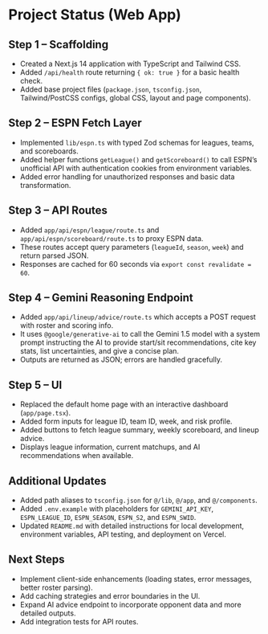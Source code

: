 # Project Status (Web App)

## Step 1 – Scaffolding

* Created a Next.js 14 application with TypeScript and Tailwind CSS.
* Added `/api/health` route returning `{ ok: true }` for a basic health check.
* Added base project files (`package.json`, `tsconfig.json`, Tailwind/PostCSS configs, global CSS, layout and page components).

## Step 2 – ESPN Fetch Layer

* Implemented `lib/espn.ts` with typed Zod schemas for leagues, teams, and scoreboards.
* Added helper functions `getLeague()` and `getScoreboard()` to call ESPN’s unofficial API with authentication cookies from environment variables.
* Added error handling for unauthorized responses and basic data transformation.

## Step 3 – API Routes

* Added `app/api/espn/league/route.ts` and `app/api/espn/scoreboard/route.ts` to proxy ESPN data.
* These routes accept query parameters (`leagueId`, `season`, `week`) and return parsed JSON.
* Responses are cached for 60 seconds via `export const revalidate = 60`.

## Step 4 – Gemini Reasoning Endpoint

* Added `app/api/lineup/advice/route.ts` which accepts a POST request with roster and scoring info.
* It uses `@google/generative-ai` to call the Gemini 1.5 model with a system prompt instructing the AI to provide start/sit recommendations, cite key stats, list uncertainties, and give a concise plan.
* Outputs are returned as JSON; errors are handled gracefully.

## Step 5 – UI

* Replaced the default home page with an interactive dashboard (`app/page.tsx`).
* Added form inputs for league ID, team ID, week, and risk profile.
* Added buttons to fetch league summary, weekly scoreboard, and lineup advice.
* Displays league information, current matchups, and AI recommendations when available.

## Additional Updates

* Added path aliases to `tsconfig.json` for `@/lib`, `@/app`, and `@/components`.
* Added `.env.example` with placeholders for `GEMINI_API_KEY`, `ESPN_LEAGUE_ID`, `ESPN_SEASON`, `ESPN_S2`, and `ESPN_SWID`.
* Updated `README.md` with detailed instructions for local development, environment variables, API testing, and deployment on Vercel.

## Next Steps

* Implement client-side enhancements (loading states, error messages, better roster parsing).
* Add caching strategies and error boundaries in the UI.
* Expand AI advice endpoint to incorporate opponent data and more detailed outputs.
* Add integration tests for API routes.